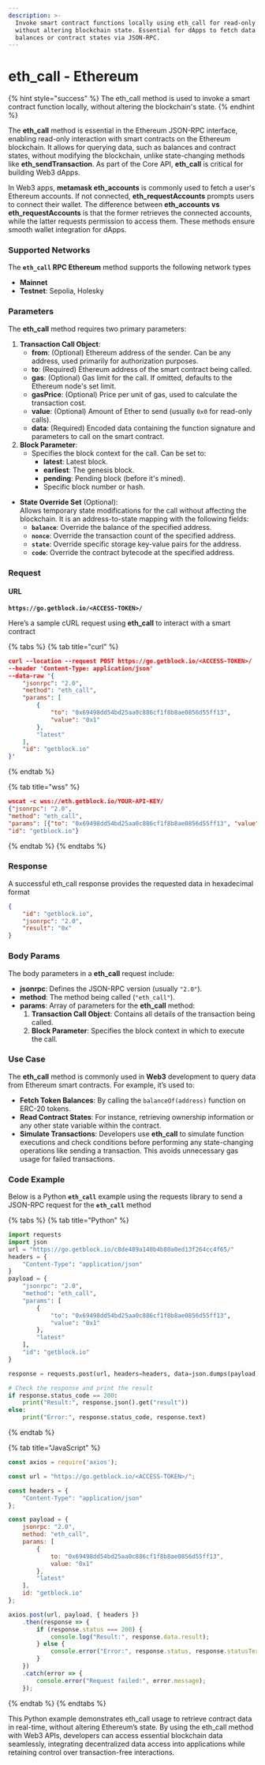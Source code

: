 ```yaml
---
description: >-
  Invoke smart contract functions locally using eth_call for read-only queries
  without altering blockchain state. Essential for dApps to fetch data like
  balances or contract states via JSON-RPC.
---
```


# eth\_call - Ethereum

{% hint style="success" %}
The eth\_call method is used to invoke a smart contract function locally, without altering the blockchain's state.
{% endhint %}

The **eth\_call** method is essential in the Ethereum JSON-RPC interface, enabling read-only interaction with smart contracts on the Ethereum blockchain. It allows for querying data, such as balances and contract states, without modifying the blockchain, unlike state-changing methods like **eth\_sendTransaction**. As part of the Core API, **eth\_call** is critical for building Web3 dApps.

In Web3 apps, **metamask eth\_accounts** is commonly used to fetch a user's Ethereum accounts. If not connected, **eth\_requestAccounts** prompts users to connect their wallet. The difference between **eth\_accounts vs eth\_requestAccounts** is that the former retrieves the connected accounts, while the latter requests permission to access them. These methods ensure smooth wallet integration for dApps.

### Supported Networks

The **`eth_call` RPC Ethereum** method supports the following network types

* **Mainnet**&#x20;
* **Testnet**: Sepolia, Holesky

### Parameters

The **eth\_call** method requires two primary parameters:

1. **Transaction Call Object**:
   * **from**: (Optional) Ethereum address of the sender. Can be any address, used primarily for authorization purposes.
   * **to**: (Required) Ethereum address of the smart contract being called.
   * **gas**: (Optional) Gas limit for the call. If omitted, defaults to the Ethereum node's set limit.
   * **gasPrice**: (Optional) Price per unit of gas, used to calculate the transaction cost.
   * **value**: (Optional) Amount of Ether to send (usually `0x0` for read-only calls).
   * **data**: (Required) Encoded data containing the function signature and parameters to call on the smart contract.
2. **Block Parameter**:
   * Specifies the block context for the call. Can be set to:
     * **latest**: Latest block.
     * **earliest**: The genesis block.
     * **pending**: Pending block (before it's mined).
     * Specific block number or hash.

* **State Override Set** (Optional):\
  Allows temporary state modifications for the call without affecting the blockchain. It is an address-to-state mapping with the following fields:
  * **`balance`**: Override the balance of the specified address.
  * **`nonce`**: Override the transaction count of the specified address.
  * **`state`**: Override specific storage key-value pairs for the address.
  * **`code`**: Override the contract bytecode at the specified address.

### Request&#x20;

#### URL

<pre class="language-json" data-full-width="false"><code class="lang-json"><strong>https://go.getblock.io/&#x3C;ACCESS-TOKEN>/
</strong></code></pre>

Here’s a sample cURL request using **eth\_call** to interact with a smart contract

{% tabs %}
{% tab title="curl" %}
```json
curl --location --request POST https://go.getblock.io/<ACCESS-TOKEN>/
--header 'Content-Type: application/json' 
--data-raw '{
    "jsonrpc": "2.0",
    "method": "eth_call",
    "params": [
        {
            "to": "0x69498dd54bd25aa0c886cf1f8b8ae0856d55ff13",
            "value": "0x1"
        },
        "latest"
    ],
    "id": "getblock.io"
}'

```
{% endtab %}

{% tab title="wss" %}
```json
wscat -c wss://eth.getblock.io/YOUR-API-KEY/ 
{"jsonrpc": "2.0",
"method": "eth_call",
"params": [{"to": "0x69498dd54bd25aa0c886cf1f8b8ae0856d55ff13", "value": "0x1"}, "latest"],
"id": "getblock.io"}
```
{% endtab %}
{% endtabs %}

### Response&#x20;

A successful eth\_call response provides the requested data in hexadecimal format

```json
{
    "id": "getblock.io",
    "jsonrpc": "2.0",
    "result": "0x"
}
```

### Body Params

The body parameters in a **eth\_call** request include:

* **jsonrpc**: Defines the JSON-RPC version (usually `"2.0"`).
* **method**: The method being called (`"eth_call"`).
* **params**: Array of parameters for the **eth\_call** method:
  1. **Transaction Call Object**: Contains all details of the transaction being called.
  2. **Block Parameter**: Specifies the block context in which to execute the call.

### Use Case

The **eth\_call** method is commonly used in **Web3** development to query data from Ethereum smart contracts. For example, it’s used to:

* **Fetch Token Balances**: By calling the `balanceOf(address)` function on ERC-20 tokens.
* **Read Contract States**: For instance, retrieving ownership information or any other state variable within the contract.
* **Simulate Transactions**: Developers use **eth\_call** to simulate function executions and check conditions before performing any state-changing operations like sending a transaction. This avoids unnecessary gas usage for failed transactions.

### Code Example

Below is a Python **`eth_call`** example using the requests library to send a JSON-RPC request for the **`eth_call`** method

{% tabs %}
{% tab title="Python" %}
```python
import requests
import json
url = "https://go.getblock.io/c8de489a140b4b80a0ed13f264cc4f65/"
headers = {
    "Content-Type": "application/json"
}
payload = {
    "jsonrpc": "2.0",
    "method": "eth_call",
    "params": [
        {
            "to": "0x69498dd54bd25aa0c886cf1f8b8ae0856d55ff13",
            "value": "0x1"
        },
        "latest"
    ],
    "id": "getblock.io"
}

response = requests.post(url, headers=headers, data=json.dumps(payload))

# Check the response and print the result
if response.status_code == 200:
    print("Result:", response.json().get("result"))
else:
    print("Error:", response.status_code, response.text)
```
{% endtab %}

{% tab title="JavaScript" %}
```javascript
const axios = require('axios');

const url = "https://go.getblock.io/<ACCESS-TOKEN>/";

const headers = {
    "Content-Type": "application/json"
};

const payload = {
    jsonrpc: "2.0",
    method: "eth_call",
    params: [
        {
            to: "0x69498dd54bd25aa0c886cf1f8b8ae0856d55ff13", 
            value: "0x1" 
        },
        "latest"
    ],
    id: "getblock.io"
};

axios.post(url, payload, { headers })
    .then(response => {
        if (response.status === 200) {
            console.log("Result:", response.data.result);
        } else {
            console.error("Error:", response.status, response.statusText);
        }
    })
    .catch(error => {
        console.error("Request failed:", error.message);
    });

```
{% endtab %}
{% endtabs %}

This Python example demonstrates eth\_call usage to retrieve contract data in real-time, without altering Ethereum’s state. By using the eth\_call method with Web3 APIs, developers can access essential blockchain data seamlessly, integrating decentralized data access into applications while retaining control over transaction-free interactions.

